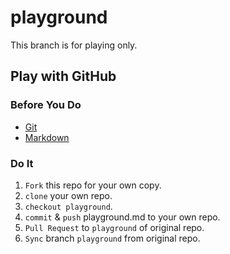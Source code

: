 # playground
This branch is for playing only.

## Play with GitHub

### Before You Do

- [Git](https://github.com/leven-cn/team/wiki/Git/ "Git Wiki")
- [Markdown](https://github.com/leven-cn/team/wiki/Markdown/ "Markdown Wiki")

### Do It

1. `Fork` this repo for your own copy.
2. `clone` your own repo.
3. `checkout playground`.
4. `commit` & `push` playground.md to your own repo.
5. `Pull Request` to `playground` of original repo.
6. `Sync` branch `playground` from original repo.
